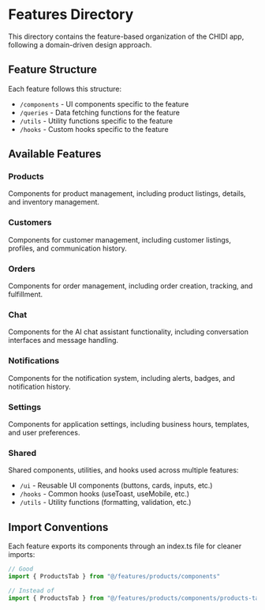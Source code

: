 # Features Directory

This directory contains the feature-based organization of the CHIDI app, following a domain-driven design approach.

## Feature Structure
Each feature follows this structure:
- `/components` - UI components specific to the feature
- `/queries` - Data fetching functions for the feature
- `/utils` - Utility functions specific to the feature
- `/hooks` - Custom hooks specific to the feature

## Available Features

### Products
Components for product management, including product listings, details, and inventory management.

### Customers
Components for customer management, including customer listings, profiles, and communication history.

### Orders
Components for order management, including order creation, tracking, and fulfillment.

### Chat
Components for the AI chat assistant functionality, including conversation interfaces and message handling.

### Notifications
Components for the notification system, including alerts, badges, and notification history.

### Settings
Components for application settings, including business hours, templates, and user preferences.

### Shared
Shared components, utilities, and hooks used across multiple features:
- `/ui` - Reusable UI components (buttons, cards, inputs, etc.)
- `/hooks` - Common hooks (useToast, useMobile, etc.)
- `/utils` - Utility functions (formatting, validation, etc.)

## Import Conventions
Each feature exports its components through an index.ts file for cleaner imports:

```typescript
// Good
import { ProductsTab } from "@/features/products/components"

// Instead of
import { ProductsTab } from "@/features/products/components/products-tab"
```
